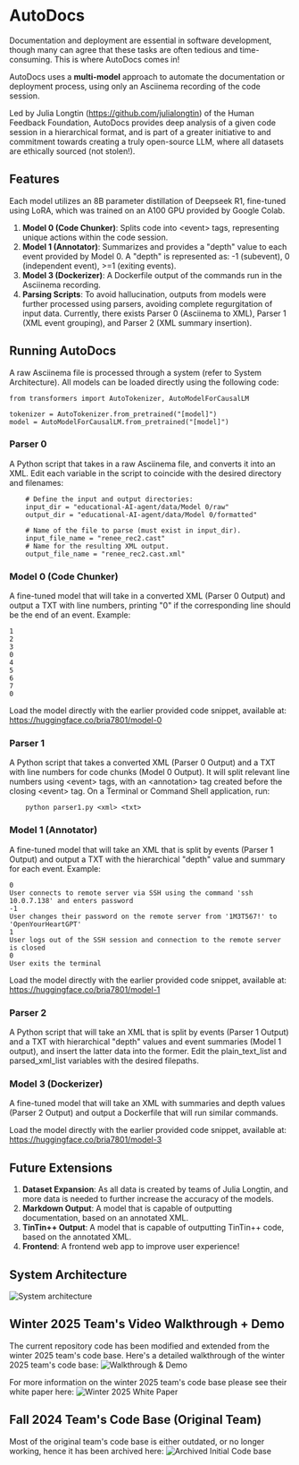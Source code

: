 # AutoDocs

Documentation and deployment are essential in software development, though many can agree that these tasks are often tedious and time-consuming. This is where AutoDocs comes in!

AutoDocs uses a **multi-model** approach to automate the documentation or deployment process, using only an Asciinema recording of the code session.

Led by Julia Longtin (https://github.com/julialongtin) of the Human Feedback Foundation, AutoDocs provides deep analysis of a given code session in a hierarchical format, and is part of a greater initiative to and commitment towards creating a truly open-source LLM, where all datasets are ethically sourced (not stolen!).

## Features
Each model utilizes an 8B parameter distillation of Deepseek R1, fine-tuned using LoRA, which was trained on an A100 GPU provided by Google Colab.
1. **Model 0 (Code Chunker)**: Splits code into \<event\> tags, representing unique actions within the code session.
2. **Model 1 (Annotator)**: Summarizes and provides a "depth" value to each event provided by Model 0. A "depth" is represented as: -1 (subevent), 0 (independent event), >=1 (exiting events).
3. **Model 3 (Dockerizer)**: A Dockerfile output of the commands run in the Asciinema recording.
4. **Parsing Scripts**: To avoid hallucination, outputs from models were further processed using parsers, avoiding complete regurgitation of input data. Currently, there exists Parser 0 (Asciinema to XML), Parser 1 (XML event grouping), and Parser 2 (XML summary insertion).

## Running AutoDocs
A raw Asciinema file is processed through a system (refer to System Architecture). All models can be loaded directly using the following code:
```
from transformers import AutoTokenizer, AutoModelForCausalLM

tokenizer = AutoTokenizer.from_pretrained("[model]")
model = AutoModelForCausalLM.from_pretrained("[model]")
```

### Parser 0
A Python script that takes in a raw Asciinema file, and converts it into an XML. Edit each variable in the script to coincide with the desired directory and filenames:
``` 
    # Define the input and output directories:
    input_dir = "educational-AI-agent/data/Model 0/raw"
    output_dir = "educational-AI-agent/data/Model 0/formatted"

    # Name of the file to parse (must exist in input_dir).
    input_file_name = "renee_rec2.cast"
    # Name for the resulting XML output.
    output_file_name = "renee_rec2.cast.xml"
```

### Model 0 (Code Chunker)
A fine-tuned model that will take in a converted XML (Parser 0 Output) and output a TXT with line numbers, printing "0" if the corresponding line should be the end of an event. Example:
```
1
2
3
0
4
5
6
7
0
```

Load the model directly with the earlier provided code snippet, available at: https://huggingface.co/bria7801/model-0

### Parser 1
A Python script that takes a converted XML (Parser 0 Output) and a TXT with line numbers for code chunks (Model 0 Output). It will split relevant line numbers using \<event\> tags, with an \<annotation\> tag created before the closing \<event\> tag. On a Terminal or Command Shell application, run:
```
    python parser1.py <xml> <txt>
```

### Model 1 (Annotator)
A fine-tuned model that will take an XML that is split by events (Parser 1 Output) and output a TXT with the hierarchical "depth" value and summary for each event. Example:
```
0
User connects to remote server via SSH using the command 'ssh 10.0.7.138' and enters password
-1
User changes their password on the remote server from '1M3T567!' to 'OpenYourHeartGPT'
1
User logs out of the SSH session and connection to the remote server is closed
0
User exits the terminal
```
Load the model directly with the earlier provided code snippet, available at: https://huggingface.co/bria7801/model-1

### Parser 2
A Python script that will take an XML that is split by events (Parser 1 Output) and a TXT with hierarchical "depth" values and event summaries (Model 1 output), and insert the latter data into the former. Edit the plain_text_list and parsed_xml_list variables with the desired filepaths.

### Model 3 (Dockerizer)
A fine-tuned model that will take an XML with summaries and depth values (Parser 2 Output) and output a Dockerfile that will run similar commands.

Load the model directly with the earlier provided code snippet, available at: https://huggingface.co/bria7801/model-3

## Future Extensions
1. **Dataset Expansion**: As all data is created by teams of Julia Longtin, and more data is needed to further increase the accuracy of the models.
2. **Markdown Output**: A model that is capable of outputting documentation, based on an annotated XML.
3. **TinTin++ Output**: A model that is capable of outputting TinTin++ code, based on the annotated XML.
4. **Frontend**: A frontend web app to improve user experience!

## System Architecture 
![System architecture](https://i.imgur.com/9iDfrbz.png)

## Winter 2025 Team's Video Walkthrough + Demo
The current repository code has been modified and extended from the winter 2025 team's code base. Here's a detailed walkthrough of the winter 2025 team's code base:
![Walkthrough & Demo](https://drive.google.com/drive/folders/1rBhexkE-hcf6kk0zd22KykmWv9gQR1ey)

For more information on the winter 2025 team's code base please see their white paper here:
![Winter 2025 White Paper](https://drive.google.com/file/d/1yEArHmh11X5T9MJitwWUVuvdY0RTH86H/view?usp=sharing)

## Fall 2024 Team's Code Base (Original Team)
Most of the original team's code base is either outdated, or no longer working, hence it has been archived here:
![Archived Initial Code base](https://drive.google.com/drive/folders/1oNZ9KkgEusbrLaNw74xrCJrKaWDrUcPk?usp=sharing)